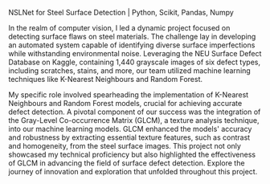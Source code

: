 
NSLNet for Steel Surface Detection | Python, Scikit, Pandas, Numpy

In the realm of computer vision, I led a dynamic project focused on detecting surface flaws on steel materials. The challenge lay in developing an automated system capable of identifying diverse surface imperfections while withstanding environmental noise. Leveraging the NEU Surface Defect Database on Kaggle, containing 1,440 grayscale images of six defect types, including scratches, stains, and more, our team utilized machine learning techniques like K-Nearest Neighbours and Random Forest.

My specific role involved spearheading the implementation of K-Nearest Neighbours and Random Forest models, crucial for achieving accurate defect detection. A pivotal component of our success was the integration of the Gray-Level Co-occurrence Matrix (GLCM), a texture analysis technique, into our machine learning models. GLCM enhanced the models' accuracy and robustness by extracting essential texture features, such as contrast and homogeneity, from the steel surface images. This project not only showcased my technical proficiency but also highlighted the effectiveness of GLCM in advancing the field of surface defect detection. Explore the journey of innovation and exploration that unfolded throughout this project.

